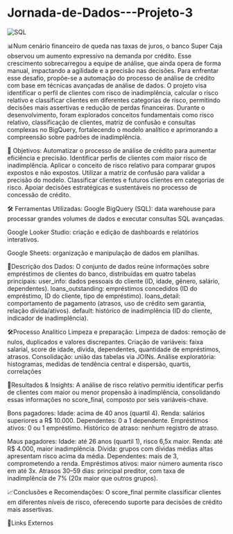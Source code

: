 # Jornada-de-Dados---Projeto-3 
<img alt="SQL" src="https://img.shields.io/badge/SQL-000000?style=for-the-badge&logo=sql&logoColor=white" />

📊Num cenário financeiro de queda nas taxas de juros, o banco Super Caja observou um aumento expressivo na demanda por crédito. Esse crescimento sobrecarregou a equipe de análise, que ainda opera de forma manual, impactando a agilidade e a precisão nas decisões.
Para enfrentar esse desafio, propõe-se a automação do processo de análise de crédito com base em técnicas avançadas de análise de dados. O projeto visa identificar o perfil de clientes com risco de inadimplência, calcular o risco relativo e classificar clientes em diferentes categorias de risco, permitindo decisões mais assertivas e redução de perdas financeiras.
Durante o desenvolvimento, foram explorados conceitos fundamentais como risco relativo, classificação de clientes, matriz de confusão e consultas complexas no BigQuery, fortalecendo o modelo analítico e aprimorando a compreensão sobre padrões de inadimplência.

🎯 Objetivos:
Automatizar o processo de análise de crédito para aumentar eficiência e precisão.
Identificar perfis de clientes com maior risco de inadimplência.
Aplicar o conceito de risco relativo para comparar grupos expostos e não expostos.
Utilizar a matriz de confusão para validar a precisão do modelo.
Classificar clientes e futuros clientes em categorias de risco.
Apoiar decisões estratégicas e sustentáveis no processo de concessão de crédito.

🛠️ Ferramentas Utilizadas: 
Google BigQuery (SQL): data warehouse para processar grandes volumes de dados e executar consultas SQL avançadas.

Google Looker Studio: criação e edição de dashboards e relatórios interativos.

Google Sheets: organização e manipulação de dados em planilhas.

🧩Descrição dos Dados:
O conjunto de dados reúne informações sobre empréstimos de clientes do banco, distribuídas em quatro tabelas principais:
  user_info: dados pessoais do cliente (ID, idade, gênero, salário, dependentes).
  loans_outstanding: empréstimos concedidos (ID do empréstimo, ID do cliente, tipo de empréstimo).
  loans_detail: comportamento de pagamento (atrasos, uso de crédito sem garantia, relação dívida/ativos).
  default: histórico de inadimplência (ID do cliente, indicador de inadimplência).


🛠️Processo Analítico Limpeza e preparação: 
Limpeza de dados: remoção de nulos, duplicados e valores discrepantes.
Criação de variáveis: faixa salarial, score de idade, dívida, dependentes, quantidade de empréstimos, atrasos.
Consolidação: união das tabelas via JOINs.
Análise exploratória: histogramas, medidas de tendência central e dispersão, quartis, correlações

📌Resultados & Insights:
A análise de risco relativo permitiu identificar perfis de clientes com maior ou menor propensão à inadimplência, consolidando essas informações no score_final, composto por seis variáveis-chave.

Bons pagadores:
Idade: acima de 40 anos (quartil 4).
Renda: salários superiores a R$ 10.000.
Dependentes: 0 a 1 dependente.
Empréstimos ativos: 0 ou 1 empréstimo.
Histórico de atraso: nenhum registro de atraso.

Maus pagadores:
Idade: até 26 anos (quartil 1), risco 6,5x maior.
Renda: até R$ 4.000, maior inadimplência.
Dívida: grupos com dívidas médias altas apresentam risco acima da média.
Dependentes: mais de 3, comprometendo a renda.
Empréstimos ativos: maior número aumenta risco em até 3x.
Atrasos 30–59 dias: principal preditor, com taxa de inadimplência de 7% (20x maior que outros grupos).

📈Conclusões e Recomendações: 
O score_final permite classificar clientes em diferentes níveis de risco, oferecendo suporte para decisões de crédito mais assertivas.

🔗Links Externos
